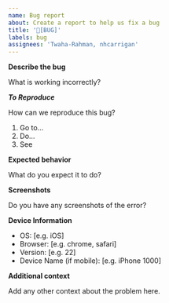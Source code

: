 ```yaml
---
name: Bug report
about: Create a report to help us fix a bug
title: '🐛[BUG]'
labels: bug
assignees: 'Twaha-Rahman, nhcarrigan'
---
```


**Describe the bug**

What is working incorrectly?

**_To Reproduce_**

How can we reproduce this bug?

1. Go to...
2. Do...
3. See

**Expected behavior**

What do you expect it to do?

**Screenshots**

Do you have any screenshots of the error?

**Device Information**

- OS: [e.g. iOS]
- Browser: [e.g. chrome, safari]
- Version: [e.g. 22]
- Device Name (if mobile): [e.g. iPhone 1000]

**Additional context**

Add any other context about the problem here.
